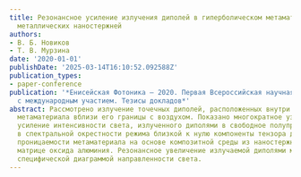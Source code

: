 ```yaml
---
title: Резонансное усиление излучения диполей в гиперболическом метаматериале на основе
  металлических наностержней
authors:
- В. Б. Новиков
- Т. В. Мурзина
date: '2020-01-01'
publishDate: '2025-03-14T16:10:52.092588Z'
publication_types:
- paper-conference
publication: '*Енисейская Фотоника – 2020. Первая Всероссийская научная конференция
  с международным участием. Тезисы докладов*'
abstract: Рассмотрено излучение точечных диполей, расположенных внутри гиперболического
  метаматериала вблизи его границы с воздухом. Показано многократное узкополосное
  усиление интенсивности света, излученного диполями в свободное полупространство,
  в спектральной окрестности режима близкой к нулю компоненты тензора диэлектрической
  проницаемости метаматериала на основе композитной среды из наностержней золота в
  матрице оксида алюминия. Резонансное увеличение излучаемой диполями мощности сопровождается
  специфической диаграммой направленности света.
---
```

